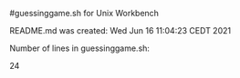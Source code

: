 #guessinggame.sh for Unix Workbench 

README.md was created: 
Wed Jun 16 11:04:23 CEDT 2021

Number of lines in guessinggame.sh: 

24
